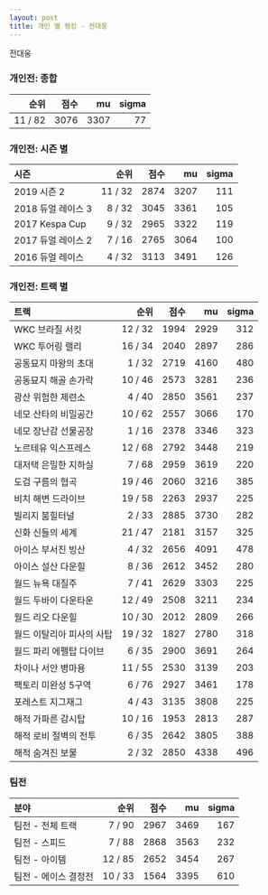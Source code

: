 ```yaml
---
layout: post
title: 개인 별 랭킹 - 전대웅
---
```


전대웅

### 개인전: 종합

| 순위 | 점수 | mu | sigma |
|---:|---:|---:|---:|
| 11 / 82 | 3076 | 3307 | 77 |

### 개인전: 시즌 별

| 시즌 | 순위 | 점수 | mu | sigma |
|:---|---:|---:|---:|---:|
| 2019 시즌 2 | 11 / 32 | 2874 | 3207 | 111 |
| 2018 듀얼 레이스 3 | 8 / 32 | 3045 | 3361 | 105 |
| 2017 Kespa Cup | 9 / 32 | 2965 | 3322 | 119 |
| 2017 듀얼 레이스 2 | 7 / 16 | 2765 | 3064 | 100 |
| 2016 듀얼 레이스 | 4 / 32 | 3113 | 3491 | 126 |

### 개인전: 트랙 별

| 트랙 | 순위 | 점수 | mu | sigma |
|:---|---:|---:|---:|---:|
| WKC 브라질 서킷 | 12 / 32 | 1994 | 2929 | 312 |
| WKC 투어링 랠리 | 16 / 34 | 2040 | 2897 | 286 |
| 공동묘지 마왕의 초대 | 1 / 32 | 2719 | 4160 | 480 |
| 공동묘지 해골 손가락 | 10 / 46 | 2573 | 3281 | 236 |
| 광산 위험한 제련소 | 4 / 40 | 2850 | 3561 | 237 |
| 네모 산타의 비밀공간 | 10 / 62 | 2557 | 3066 | 170 |
| 네모 장난감 선물공장 | 1 / 16 | 2378 | 3346 | 323 |
| 노르테유 익스프레스 | 12 / 68 | 2792 | 3448 | 219 |
| 대저택 은밀한 지하실 | 7 / 68 | 2959 | 3619 | 220 |
| 도검 구름의 협곡 | 19 / 46 | 2060 | 3216 | 385 |
| 비치 해변 드라이브 | 19 / 58 | 2263 | 2937 | 225 |
| 빌리지 붐힐터널 | 2 / 33 | 2885 | 3730 | 282 |
| 신화 신들의 세계 | 21 / 47 | 2181 | 3157 | 325 |
| 아이스 부서진 빙산 | 4 / 32 | 2656 | 4091 | 478 |
| 아이스 설산 다운힐 | 8 / 36 | 2612 | 3452 | 280 |
| 월드 뉴욕 대질주 | 7 / 41 | 2629 | 3303 | 225 |
| 월드 두바이 다운타운 | 12 / 49 | 2508 | 3211 | 234 |
| 월드 리오 다운힐 | 10 / 30 | 2012 | 2809 | 266 |
| 월드 이탈리아 피사의 사탑 | 19 / 32 | 1827 | 2780 | 318 |
| 월드 파리 에펠탑 다이브 | 6 / 35 | 2900 | 3691 | 264 |
| 차이나 서안 병마용 | 11 / 55 | 2530 | 3139 | 203 |
| 팩토리 미완성 5구역 | 6 / 76 | 2927 | 3461 | 178 |
| 포레스트 지그재그 | 4 / 43 | 3135 | 3808 | 225 |
| 해적 가파른 감시탑 | 10 / 16 | 1953 | 2813 | 287 |
| 해적 로비 절벽의 전투 | 6 / 35 | 2642 | 3805 | 388 |
| 해적 숨겨진 보물 | 2 / 32 | 2850 | 4338 | 496 |

### 팀전

| 분야 | 순위 | 점수 | mu | sigma |
|:---|---:|---:|---:|---:|
| 팀전 - 전체 트랙 | 7 / 90 | 2967 | 3469 | 167 |
| 팀전 - 스피드 | 7 / 88 | 2868 | 3563 | 232 |
| 팀전 - 아이템 | 12 / 85 | 2652 | 3454 | 267 |
| 팀전 - 에이스 결정전 | 10 / 33 | 1564 | 3395 | 610 |
